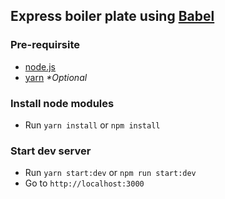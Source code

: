 ## Express boiler plate using [Babel](http://babeljs.io)

### Pre-requirsite
- [node.js](http://nodejs.org)
- [yarn](https://yarnpkg.com) _*Optional_

### Install node modules
- Run `yarn install` or `npm install`

### Start dev server
- Run `yarn start:dev` or `npm run start:dev`
- Go to `http://localhost:3000`
